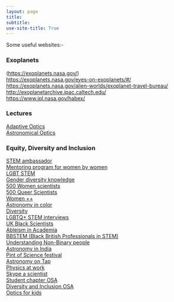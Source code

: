 ```yaml
---
layout: page
title: 
subtitle:
use-site-title: True
---
```


Some useful websites:-

### Exoplanets
(https://exoplanets.nasa.gov/) <br />
https://exoplanets.nasa.gov/eyes-on-exoplanets/#/ <br />
https://exoplanets.nasa.gov/alien-worlds/exoplanet-travel-bureau/ <br />
http://exoplanetarchive.ipac.caltech.edu/ <br />
https://www.jpl.nasa.gov/habex/ <br />

### Lectures
[Adaptive Optics](https://www.ucolick.org/~max/289/) <br />
[Astronomical Optics](https://subarutelescope.org/staff/guyon/15teaching.web/00AstrOptics.web/content.html) <br />

### Equity, Diversity and Inclusion

[STEM ambassador](https://www.stem.org.uk/stem-ambassadors) <br />
[Mentoring program for women by women](https://www.supernovafoundation.org/)  <br />
[LGBT STEM](https://prideinstem.org/) <br />
[Gender diversity knowledge](https://www.gender-diversity-knowledge.ch/) <br />
[500 Women scientists](https://500womenscientists.org/) <br />
[500 Queer Scientists](https://500queerscientists.com/) <br />
[Women ++](https://www.womenplusplus.ch/) <br />
[Astronomy in color](https://aic.saao.ac.za/events/) <br />
[Diversity](https://www.astrobetter.com/wiki/Diversity) <br />
[LGBTQ+ STEM interviews](https://lgbtstem.wordpress.com/interviews/) <br />
[UK Black Scientists](https://theblackettlabfamily.com/) <br />
[Ableism in Academia](https://www.jstor.org/stable/j.ctv13xprjr)<br />
[BBSTEM (Black British Professionals in STEM)](https://bbstem.co.uk/bbstem-uni-alliance/) <br />
[Understanding Non-Binary people](https://transequality.org/issues/resources/understanding-non-binary-people-how-to-be-respectful-and-supportive) <br />
[Astronomy in India](https://astronomyinindia.github.io/) <br />
[Pint of Science festival](https://pintofscience.com) <br />
[Astronomy on Tap](https://astronomyontap.org) <br />
[Physics at work](https://www.physicsatwork.com) <br />
[Skype a scientist](https://www.skypeascientist.com) <br />
[Student chapter OSA](https://www.osa.org/en-us/get_involved/students/student_chapters/) <br />
[Diversity and Inclusion OSA](https://www.osa.org/en-us/get_involved/diversity_inclusion/) <br />
[Optics for kids](https://www.optics4kids.org/home) <br />


